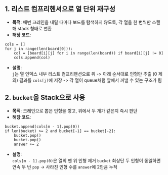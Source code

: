 ## 1. 리스트 컴프리헨셔으로 열 단위 재구성
- **목적**: 매번 크레인을 내릴 때마다 보드를 탐색하지 않도록, 각 열을 한 번씩만 스캔해 stack 형태로 변환
- **해당 코드**:
```
cols = []
for j in range(len(board[0])):
    col = [board[i][j] for i in range(len(board)) if board[i][j] != 0]
    cols.append(col)
```
- **설명**:   
  `j`는 열 인덱스
  내부 리스트 컴프리헨션으로 위 -> 아래 순서대로 인형만 추출 (0 제외)
  결과를 `cols[j]`에 저장 -> 각 열이 queue처럼 앞에서 꺼낼 수 있는 구조가 됨

## 2. `bucket`을 Stack으로 사용
- **목적**: 크레인으로 뽑은 인형을 쌓고, 위에서 두 개가 같은지 즉시 판단
- **해당 코드**:
```
bucket.append(cols[m - 1].pop(0))
if len(bucket) >= 2 and bucket[-1] == bucket[-2]:
    bucket.pop()
    bucket.pop()
    answer += 2
```
- **설명**:   
  `cols[m - 1].pop(0)`은 열의 맨 위 인형 제거
  `bucket` 최상단 두 인형이 동일하면 연속 두 번 `pop` -> 사라진 인형 수를 `answer`에 2만큼 누적
